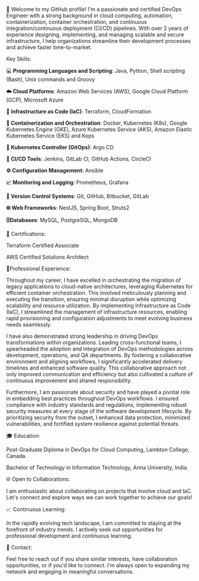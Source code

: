 🚀  Welcome to my GitHub profile! I'm a passionate and certified DevOps Engineer with a strong background in cloud computing, automation, containerization, container orchestration, and continuous integration/continuous deployment (CI/CD) pipelines.  With over 2 years of experience designing, implementing, and managing scalable and secure infrastructure, I help organizations streamline their development processes and achieve faster time-to-market.

 Key Skills:

💻 **Programming Languages and Scripting**: Java, Python, Shell scripting (Bash), Unix commands and Groovy
    

**☁️ Cloud Platforms**: Amazon Web Services (AWS), Google Cloud Platform (GCP), Microsoft Azure

**📜 Infrastructure as Code (IaC)**: Terraform, CloudFormation

**🐳 Containerization and Orchestration**: Docker, Kubernetes (K8s), Google Kubernetes Engine (GKE), Azure Kubernetes Service (AKS), Amazon Elastic Kubernetes Service (EKS) and Kops

**🔄 Kubernetes Controller (GitOps)**: Argo CD

**🔧 CI/CD Tools**: Jenkins, GitLab CI, GitHub Actions, CircleCI

**⚙️ Configuration Management**: Ansible

**📈 Monitoring and Logging**: Prometheus, Grafana

**📂 Version Control Systems**: Git, GitHub, Bitbucket, GitLab

**🌐 Web Frameworks**: NestJS, Spring Boot, Struts2

**🗄️Databases**: MySQL, PostgreSQL, MongoDB

📜 Certifications:

Terraform Certified Associate

AWS Certified Solutions Architect

🏢Professional Experience:

Throughout my career, I have excelled in orchestrating the migration of legacy applications to cloud-native architectures, leveraging Kubernetes for efficient container orchestration. This involved meticulously planning and executing the transition, ensuring minimal disruption while optimizing scalability and resource utilization. By implementing Infrastructure as Code (IaC), I streamlined the management of infrastructure resources, enabling rapid provisioning and configuration adjustments to meet evolving business needs seamlessly.

I have also demonstrated strong leadership in driving DevOps transformations within organizations. Leading cross-functional teams, I spearheaded the adoption and integration of DevOps methodologies across development, operations, and QA departments. By fostering a collaborative environment and aligning workflows, I significantly accelerated delivery timelines and enhanced software quality. This collaborative approach not only improved communication and efficiency but also cultivated a culture of continuous improvement and shared responsibility.

Furthermore, I am passionate about security and have played a pivotal role in embedding best practices throughout DevOps workflows. I ensured compliance with industry standards and regulations, implementing robust security measures at every stage of the software development lifecycle. By prioritizing security from the outset, I enhanced data protection, minimized vulnerabilities, and fortified system resilience against potential threats.

🎓 Education:

Post-Graduate Diploma in DevOps for Cloud Computing, Lambton College, Canada.

Bachelor of Technology in Information Technology, Anna University, India.

🌐 Open to Collaborations:

I am enthusiastic about collaborating on projects that involve cloud and IaC. Let's connect and explore ways we can work together to achieve our goals!

📈 Continuous Learning:

In the rapidly evolving tech landscape, I am committed to staying at the forefront of industry trends. I actively seek out opportunities for professional development and continuous learning.

📧 Contact:

Feel free to reach out if you share similar interests, have collaboration opportunities, or if you'd like to connect. I'm always open to expanding my network and engaging in meaningful conversations.
